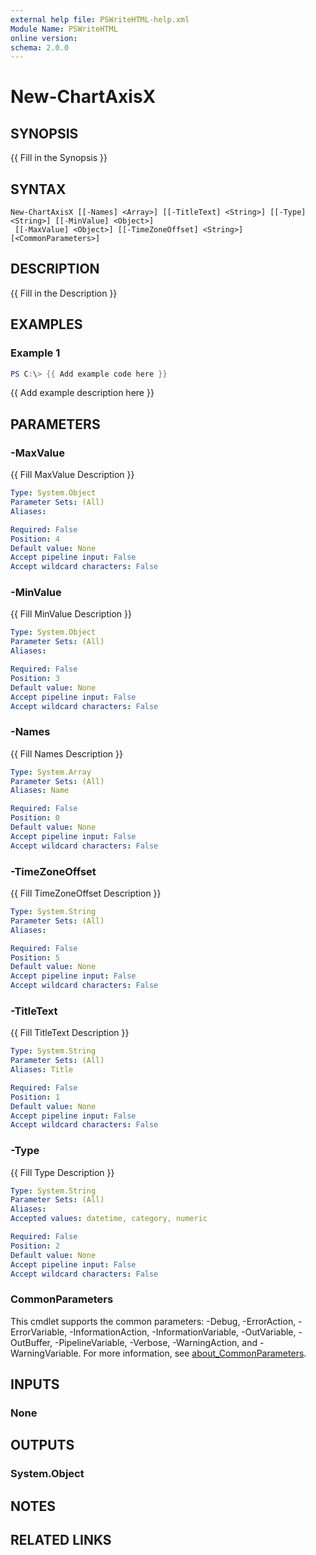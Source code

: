 ```yaml
---
external help file: PSWriteHTML-help.xml
Module Name: PSWriteHTML
online version:
schema: 2.0.0
---
```


# New-ChartAxisX

## SYNOPSIS
{{ Fill in the Synopsis }}

## SYNTAX

```
New-ChartAxisX [[-Names] <Array>] [[-TitleText] <String>] [[-Type] <String>] [[-MinValue] <Object>]
 [[-MaxValue] <Object>] [[-TimeZoneOffset] <String>] [<CommonParameters>]
```

## DESCRIPTION
{{ Fill in the Description }}

## EXAMPLES

### Example 1
```powershell
PS C:\> {{ Add example code here }}
```

{{ Add example description here }}

## PARAMETERS

### -MaxValue
{{ Fill MaxValue Description }}

```yaml
Type: System.Object
Parameter Sets: (All)
Aliases:

Required: False
Position: 4
Default value: None
Accept pipeline input: False
Accept wildcard characters: False
```

### -MinValue
{{ Fill MinValue Description }}

```yaml
Type: System.Object
Parameter Sets: (All)
Aliases:

Required: False
Position: 3
Default value: None
Accept pipeline input: False
Accept wildcard characters: False
```

### -Names
{{ Fill Names Description }}

```yaml
Type: System.Array
Parameter Sets: (All)
Aliases: Name

Required: False
Position: 0
Default value: None
Accept pipeline input: False
Accept wildcard characters: False
```

### -TimeZoneOffset
{{ Fill TimeZoneOffset Description }}

```yaml
Type: System.String
Parameter Sets: (All)
Aliases:

Required: False
Position: 5
Default value: None
Accept pipeline input: False
Accept wildcard characters: False
```

### -TitleText
{{ Fill TitleText Description }}

```yaml
Type: System.String
Parameter Sets: (All)
Aliases: Title

Required: False
Position: 1
Default value: None
Accept pipeline input: False
Accept wildcard characters: False
```

### -Type
{{ Fill Type Description }}

```yaml
Type: System.String
Parameter Sets: (All)
Aliases:
Accepted values: datetime, category, numeric

Required: False
Position: 2
Default value: None
Accept pipeline input: False
Accept wildcard characters: False
```

### CommonParameters
This cmdlet supports the common parameters: -Debug, -ErrorAction, -ErrorVariable, -InformationAction, -InformationVariable, -OutVariable, -OutBuffer, -PipelineVariable, -Verbose, -WarningAction, and -WarningVariable. For more information, see [about_CommonParameters](http://go.microsoft.com/fwlink/?LinkID=113216).

## INPUTS

### None

## OUTPUTS

### System.Object
## NOTES

## RELATED LINKS
